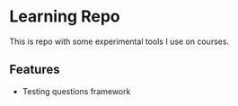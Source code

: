 # Learning Repo

This is repo with some experimental tools I use on courses.

## Features

* Testing questions framework